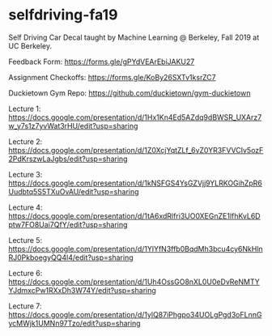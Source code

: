 # selfdriving-fa19
Self Driving Car Decal taught by Machine Learning @ Berkeley, Fall 2019 at UC Berkeley.

Feedback Form: https://forms.gle/gPYdVEArEbiJAKU27 

Assignment Checkoffs: https://forms.gle/KoBy26SXTv1ksrZC7

Duckietown Gym Repo: https://github.com/duckietown/gym-duckietown

Lecture 1: https://docs.google.com/presentation/d/1Hx1Kn4Ed5AZdq9dBWSR_UXArz7w_y7s1z7yvWat3rHU/edit?usp=sharing

Lecture 2: https://docs.google.com/presentation/d/1Z0XcjYqtZLf_6vZ0YR3FVVCIv5ozF2PdKrszwLaJgbs/edit?usp=sharing

Lecture 3: https://docs.google.com/presentation/d/1kNSFGS4YsGZVjj9YLRKOGihZpR6Uudbtq5S5TXuOvAU/edit?usp=sharing

Lecture 4: https://docs.google.com/presentation/d/1tA6xdRlfri3UO0XEGnZE1lfhKvL6Dptw7FO8Uai7QfY/edit?usp=sharing

Lecture 5: https://docs.google.com/presentation/d/1YlYfN3ffb0BqdMh3bcu4cy6NkHlnRJ0PkboegyQQ4l4/edit?usp=sharing

Lecture 6: https://docs.google.com/presentation/d/1Uh4OssGO8nXL0U0eDvReNMTYYJdmxcPw1RXxDh3W74Y/edit?usp=sharing

Lecture 7: https://docs.google.com/presentation/d/1ylQ87iPhgpo34UOLgPgd3oFLnnGycMWjk1UMNn97Tzo/edit?usp=sharing
